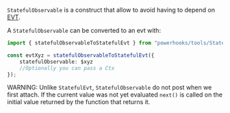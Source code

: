 `StatefulObservable` is a construct that allow to avoid having to depend on [EVT](https://evt.land).

A `StatefulObservable` can be converted to an evt with:

```ts
import { statefulObservableToStatefulEvt } from "powerhooks/tools/StatefulObservable/statefulObservableToStatefulEvt";

const evtXyz = statefulObservableToStatefulEvt({
    statefulObservable: $xyz
    //Optionally you can pass a Ctx
});
```

WARNING: Unlike `StatefulEvt`, `StatefulObservable` do not post when we first attach.
If the current value was not yet evaluated `next()` is called on the initial value returned by the function that
returns it.
